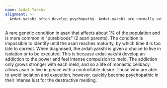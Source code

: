 ```yaml
---
name: Ardat-Yakshi
alignment: >-
  Ardat-yakshi often develop psychopathy. Ardat-yakshi are normally evil, but can also be neutral.
---
```

A rare genetic condition in asari that affects about 1% of the population and is more common in "purebloods"
(2 asari parents). The condition is impossible to identify until the asari reaches maturity, by which time it is too
late to correct. When diagnosed, the ardat-yakshi is given a choice to live in isolation or to be executed.
This is because ardat-yakshi develop an addiction to the power and feel intense compulsion to meld. The addiction only
grows stronger with each meld, and so a life of monastic celibacy allows asari to live in peace with a controllable desire.
Those who are able to avoid isolation and execution, however, quickly become psychopathic in their intense lust for the
destructive melding.
